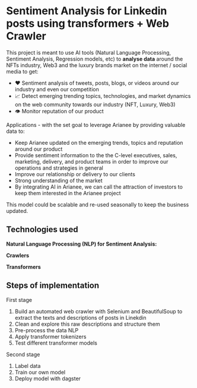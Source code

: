 # Sentiment Analysis for Linkedin posts using transformers + Web Crawler

This project is meant to use AI tools (Natural Language Processing, Sentiment Analysis, Regression models, etc) to **analyse data** around the NFTs industry, Web3 and the luxury brands market on the internet / social media to get:

- ❤️  Sentiment analysis of tweets, posts, blogs,  or videos around our industry and even our competition
- 📈  Detect emerging trending topics, technologies, and market dynamics on the web community towards our industry (NFT, Luxury, Web3)
- 👁️ Monitor reputation of our product

Applications - with the set goal to leverage Arianee by providing valuable data to:

- Keep Arianee updated on the emerging trends, topics  and reputation around our product
- Provide sentiment information to the the C-level executives, sales, marketing, delivery, and product teams in order to improve our operations and strategies in general
- Improve our relationship or delivery to our clients
- Strong understanding of the market
- By integrating AI in Arianee, we can call the attraction of investors to keep them interested in the Arianee project

This model could be scalable and re-used seasonally to keep the business updated.

## Technologies used

**Natural Language Processing (NLP) for Sentiment Analysis:**

**Crawlers**

**Transformers**

## Steps of implementation
First stage
1. Build an automated web crawler with Selenium and BeautifulSoup to extract the texts and descriptions of posts in Linekdin
2. Clean and explore this raw descriptions  and structure them
3. Pre-process the data NLP
4. Apply transformer tokenizers
5. Test different transformer models

Second stage
1. Label data
2. Train our own model
3. Deploy model with dagster

